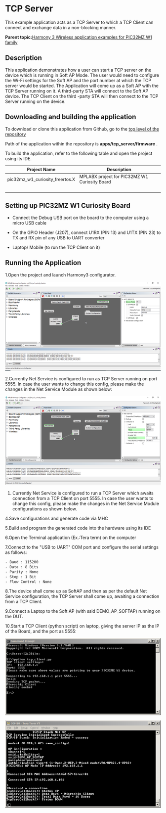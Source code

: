 # TCP Server

This example application acts as a TCP Server to which a TCP Client can connect and exchange data in a non-blocking manner.

**Parent topic:**[Harmony 3 Wireless application examples for PIC32MZ W1 family](GUID-60AE2339-6045-4BAA-AEBC-AAEE24D8C566.md)

## Description

This application demonstrates how a user can start a TCP server on the device which is running in Soft AP Mode. The user would need to configure the Wi-Fi settings for the Soft AP and the port number at which the TCP server would be started. The Application will come up as a Soft AP with the TCP Server running on it. A third-party STA will connect to the Soft AP device. The TCP Client on the third -party STA will then connect to the TCP Server running on the device.

## Downloading and building the application

To download or clone this application from Github, go to the [top level of the repository](https://github.com/Microchip-MPLAB-Harmony/wireless_apps_pic32mzw1_wfi32e01)

Path of the application within the repository is **apps/tcp\_server/firmware** .

To build the application, refer to the following table and open the project using its IDE.

|Project Name|Description|
|------------|-----------|
|pic32mz\_w1\_curiosity\_freertos.X|MPLABX project for PIC32MZ W1 Curiosity Board|
| |

## Setting up PIC32MZ W1 Curiosity Board

-   Connect the Debug USB port on the board to the computer using a micro USB cable

-   On the GPIO Header \(J207\), connect U1RX \(PIN 13\) and U1TX \(PIN 23\) to TX and RX pin of any USB to UART converter

-   Laptop/ Mobile \(to run the TCP Client on it\)


## Running the Application

1.Open the project and launch Harmony3 configurator.

![resized_configurator](GUID-21C13171-2495-47A9-8D0D-F97172224F1F-low.png)

2.Currently Net Service is configured to run as TCP Server running on port 5555. In case the user wants to change this config, please make the changes in the Net Service Module as shown below:

![resized_netservice_configurator](GUID-4648B898-DF93-470B-B485-E1D4ECC10C84-low.png)

1.  Currently Net Service is configured to run a TCP Server which awaits connection from a TCP Client on port 5555. In case the user wants to change this config, please make the changes in the Net Service Module configurations as shown below.


4.Save configurations and generate code via MHC

5.Build and program the generated code into the hardware using its IDE

6.Open the Terminal application \(Ex.:Tera term\) on the computer

7.Connect to the "USB to UART" COM port and configure the serial settings as follows:

```
- Baud : 115200
- Data : 8 Bits
- Parity : None
- Stop : 1 Bit
- Flow Control : None  
```

8.The device shall come up as SoftAP and then as per the default Net Service configuration, the TCP Server shall come up, awaiting a connection from a TCP Client.

9.Connect a Laptop to the Soft AP \(with ssid DEMO\_AP\_SOFTAP\) running on the DUT.

10.Start a TCP Client \(python script\) on laptop, giving the server IP as the IP of the Board, and the port as 5555:

![system_console](GUID-657DD22D-47DC-4F7B-AB13-208594D320BD-low.png)

![tcp_client_console](GUID-69845F21-4F2D-43F0-A947-502A0D98DE40-low.png)

